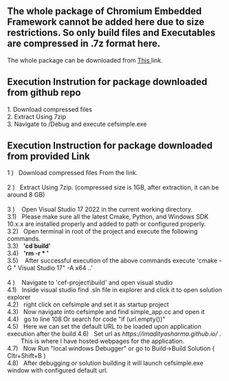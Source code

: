 <h2> The whole package of Chromium Embedded Framework cannot be added here due to size restrictions. So only build files and Executables are compressed in .7z format here. </h2>

The whole package can be downloaded from <a href="https://drive.google.com/file/d/1f_e75Wzdlu244b5y4qP-ikSZLrHn3Rhv/view?usp=drive_link" > This </a> link.

<h2>Execution Instrution for package downloaded from github repo</h2>
<list>
  <item>1. Download compressed files</item><br>
  <item>2. Extract Using 7zip </item><br>
  <item>3. Navigate to /Debug and execute cefsimple.exe </item>  
</list>


<h2>Execution Instruction for package downloaded from provided Link</h2>
<list>
  <item>1 )   Download compressed files From the link. </item><br><br>
  <item>2 )    Extract Using 7zip. (compressed size is 1GB, after extraction, it can be around 8 GB) </item><br><br>
  <item>3 )     Open Visual Studio 17 2022 in the current working directory.</item>  <br>
  <item> 3.1)   Please make sure all the latest Cmake, Python, and Windows SDK 10.x.x are installed properly and added to path or configured properly.</item><br>
  <item>3.2)    Open terminal in root of the project and execute the following commands.</item><br>
  <item>3.3)   <b> 'cd build' </b></item><br>
  <item>3.4)   <b> 'rm -r * '</b> </item><br>
  <item>3.5)     After successful execution of the above commands execute 'cmake -G " Visual Studio 17" -A x64 ..'</item><br><br>
  <item>4 )     Navigate to 'cef-project\build' and open visual studio</item><br>
  <item>4.1)    Inside visual studio find .sln file in explorer and click it to open solution explorer</item> <br>
  <item>4.2)   right click on cefsimple and set it as startup project </item><br>
  <item>4.3)   Now navigate into cefsimple and find simple_app.cc and open it </item><br>
  <item>4.4)   go to line 108 Or search for code "if (url.empty())" </item><br>
  <item>4.5)   Here we can set the default URL to be loaded upon application execution after the build </item>
  <item>4.6)   Set url as <I> https://imadityasharma.github.io/ </i>.<br>            This is where I have hosted webpages for the application. </item><br>
  <item>4.7)    Now Run "local windows Debugger" or go to Build->Build Solution ( Cltr+Shift+B ) </item><br>
  <item>4.8)    After debugging or solution building it will launch cefsimple.exe window with configured default url.</item><br>
</list>
